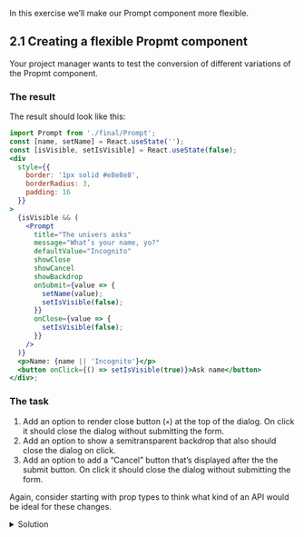 In this exercise we’ll make our Prompt component more flexible.

## 2.1 Creating a flexible Propmt component

Your project manager wants to test the conversion of different variations of the Propmt component.

### The result

The result should look like this:

```jsx noeditor
import Prompt from './final/Prompt';
const [name, setName] = React.useState('');
const [isVisible, setIsVisible] = React.useState(false);
<div
  style={{
    border: '1px solid #e8e8e8',
    borderRadius: 3,
    padding: 16
  }}
>
  {isVisible && (
    <Prompt
      title="The univers asks"
      message="What’s your name, yo?"
      defaultValue="Incognito"
      showClose
      showCancel
      showBackdrop
      onSubmit={value => {
        setName(value);
        setIsVisible(false);
      }}
      onClose={value => {
        setIsVisible(false);
      }}
    />
  )}
  <p>Name: {name || 'Incognito'}</p>
  <button onClick={() => setIsVisible(true)}>Ask name</button>
</div>;
```

### The task

1. Add an option to render close button (`×`) at the top of the dialog. On click it should close the dialog without submitting the form.
2. Add an option to show a semitransparent backdrop that also should close the dialog on click.
3. Add an option to add a “Cancel” button that’s displayed after the the submit button. On click it should close the dialog without submitting the form.

Again, consider starting with prop types to think what kind of an API would be ideal for these changes.

<details>
 <summary>Solution</summary>

The `Prompt` component (`src/exercises/2-2-Flexible_component/Prompt.js`):

```jsx {"file": "final/Prompt.js", "static": true}
```

The usage (`src/exercises/2-2-Flexible_component/Prompt.md`):

```md {"file": "final/Prompt.md", "static": true}
```

</details>
